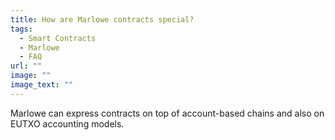 ```yaml
---
title: How are Marlowe contracts special?
tags:
  - Smart Contracts
  - Marlowe
  - FAQ
url: ""
image: ""
image_text: ""
---
```


Marlowe can express contracts on top of account-based chains and also on EUTXO accounting models.
